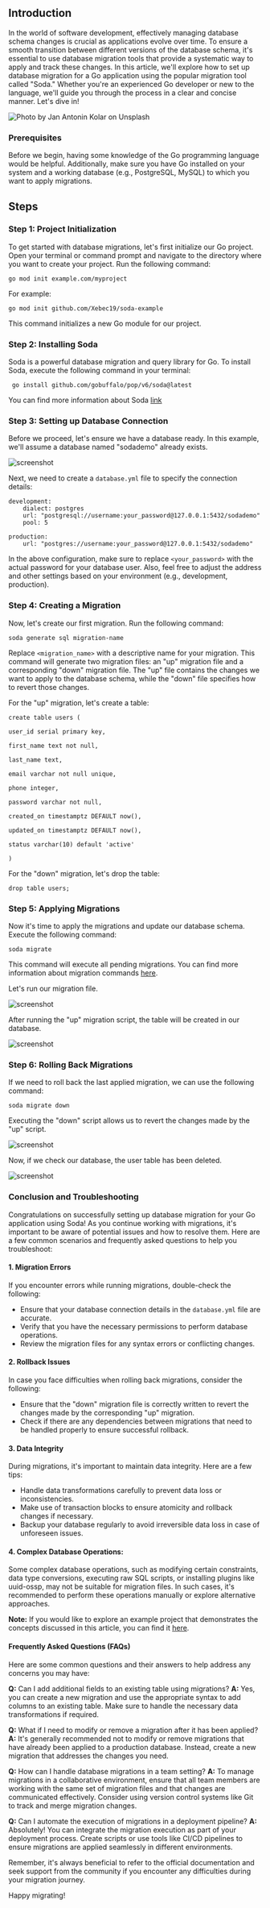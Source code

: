 
## Introduction

In the world of software development, effectively managing database schema changes is crucial as applications evolve over time. To ensure a smooth transition between different versions of the database schema, it's essential to use database migration tools that provide a systematic way to apply and track these changes. In this article, we'll explore how to set up database migration for a Go application using the popular migration tool called "Soda." Whether you're an experienced Go developer or new to the language, we'll guide you through the process in a clear and concise manner. Let's dive in!

![Photo by Jan Antonin Kolar on Unsplash](https://symmetrical-carnival.s3.ap-south-1.amazonaws.com/publicprefix/soda-banner.jpg)

### Prerequisites

Before we begin, having some knowledge of the Go programming language would be helpful. Additionally, make sure you have Go installed on your system and a working database (e.g., PostgreSQL, MySQL) to which you want to apply migrations.

## Steps

### Step 1: Project Initialization

To get started with database migrations, let's first initialize our Go project. Open your terminal or command prompt and navigate to the directory where you want to create your project. Run the following command:

    go mod init example.com/myproject

For example:

```
go mod init github.com/Xebec19/soda-example
```

This command initializes a new Go module for our project.

### Step 2: Installing Soda

Soda is a powerful database migration and query library for Go. To install Soda, execute the following command in your terminal:

```
 go install github.com/gobuffalo/pop/v6/soda@latest
```

You can find more information about Soda [link](https://gobuffalo.io/documentation/database/soda/)

### Step 3: Setting up Database Connection

Before we proceed, let's ensure we have a database ready. In this example, we'll assume a database named "sodademo" already exists.

![screenshot](https://symmetrical-carnival.s3.ap-south-1.amazonaws.com/publicprefix/soda-migrations/Screenshot+from+2023-05-22+23-31-08.png)

Next, we need to create a `database.yml` file to specify the connection details:

```
development:
	dialect: postgres
	url: "postgresql://username:your_password@127.0.0.1:5432/sodademo"
	pool: 5

production:
	url: "postgres://username:your_password@127.0.0.1:5432/sodademo"
```

In the above configuration, make sure to replace `<your_password>` with the actual password for your database user. Also, feel free to adjust the address and other settings based on your environment (e.g., development, production).

### Step 4: Creating a Migration

Now, let's create our first migration. Run the following command:

    soda generate sql migration-name

Replace `<migration_name>` with a descriptive name for your migration. This command will generate two migration files: an "up" migration file and a corresponding "down" migration file. The "up" file contains the changes we want to apply to the database schema, while the "down" file specifies how to revert those changes.

For the "up" migration, let's create a table:

```
create table users (

user_id serial primary key,

first_name text not null,

last_name text,

email varchar not null unique,

phone integer,

password varchar not null,

created_on timestamptz DEFAULT now(),

updated_on timestamptz DEFAULT now(),

status varchar(10) default 'active'

)
```

For the "down" migration, let's drop the table:

```
drop table users;
```

### Step 5: Applying Migrations

Now it's time to apply the migrations and update our database schema. Execute the following command:

    soda migrate

This command will execute all pending migrations. You can find more information about migration commands [here](https://gobuffalo.io/documentation/database/migrations/).

Let's run our migration file.

![screenshot](https://symmetrical-carnival.s3.ap-south-1.amazonaws.com/publicprefix/soda-migrations/Screenshot+from+2023-05-22+23-35-32.png)

After running the "up" migration script, the table will be created in our database.

![screenshot](https://symmetrical-carnival.s3.ap-south-1.amazonaws.com/publicprefix/soda-migrations/Screenshot+from+2023-05-22+23-35-46.png)

### Step 6: Rolling Back Migrations

If we need to roll back the last applied migration, we can use the following command:

    soda migrate down

Executing the "down" script allows us to revert the changes made by the "up" script.

![screenshot](https://symmetrical-carnival.s3.ap-south-1.amazonaws.com/publicprefix/soda-migrations/Screenshot+from+2023-05-22+23-35-53.png)

Now, if we check our database, the user table has been deleted.

![screenshot](https://symmetrical-carnival.s3.ap-south-1.amazonaws.com/publicprefix/soda-migrations/Screenshot+from+2023-05-22+23-36-05.png)


### Conclusion and Troubleshooting

Congratulations on successfully setting up database migration for your Go application using Soda! As you continue working with migrations, it's important to be aware of potential issues and how to resolve them. Here are a few common scenarios and frequently asked questions to help you troubleshoot:

#### 1. Migration Errors

If you encounter errors while running migrations, double-check the following:

-   Ensure that your database connection details in the `database.yml` file are accurate.
-   Verify that you have the necessary permissions to perform database operations.
-   Review the migration files for any syntax errors or conflicting changes.

#### 2. Rollback Issues

In case you face difficulties when rolling back migrations, consider the following:

-   Ensure that the "down" migration file is correctly written to revert the changes made by the corresponding "up" migration.
-   Check if there are any dependencies between migrations that need to be handled properly to ensure successful rollback.
  
#### 3. Data Integrity

During migrations, it's important to maintain data integrity. Here are a few tips:

-   Handle data transformations carefully to prevent data loss or inconsistencies.
-   Make use of transaction blocks to ensure atomicity and rollback changes if necessary.
-   Backup your database regularly to avoid irreversible data loss in case of unforeseen issues.

#### 4. **Complex Database Operations**: 
Some complex database operations, such as modifying certain constraints, data type conversions, executing raw SQL scripts, or installing plugins like uuid-ossp, may not be suitable for migration files. In such cases, it's recommended to perform these operations manually or explore alternative approaches.

**Note:** If you would like to explore an example project that demonstrates the concepts discussed in this article, you can find it [here](https://github.com/Xebec19/soda-example). 

#### Frequently Asked Questions (FAQs)

Here are some common questions and their answers to help address any concerns you may have:

**Q:** Can I add additional fields to an existing table using migrations? 
**A:** Yes, you can create a new migration and use the appropriate syntax to add columns to an existing table. Make sure to handle the necessary data transformations if required.

**Q:** What if I need to modify or remove a migration after it has been applied? 
**A:** It's generally recommended not to modify or remove migrations that have already been applied to a production database. Instead, create a new migration that addresses the changes you need.

**Q:** How can I handle database migrations in a team setting? 
**A:** To manage migrations in a collaborative environment, ensure that all team members are working with the same set of migration files and that changes are communicated effectively. Consider using version control systems like Git to track and merge migration changes.

**Q:** Can I automate the execution of migrations in a deployment pipeline? 
**A:** Absolutely! You can integrate the migration execution as part of your deployment process. Create scripts or use tools like CI/CD pipelines to ensure migrations are applied seamlessly in different environments.

Remember, it's always beneficial to refer to the official documentation and seek support from the community if you encounter any difficulties during your migration journey.

Happy migrating!